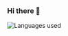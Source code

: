 ### Hi there 👋

<!--
**anirbanbasu/anirbanbasu** is a ✨ _special_ ✨ repository because its `README.md` (this file) appears on your GitHub profile.

Here are some ideas to get you started:
-->
<!--
- 🔭 I’m currently working on ...
- 🌱 I’m currently learning ...
- 👯 I’m looking to collaborate on ...
- 🤔 I’m looking for help with ...
- 💬 Ask me about ...
- 📫 How to reach me: [LinkedIn](https://www.linkedin.com/in/anirbanbasu/).
- 😄 Pronouns: he/him
- ⚡ Fun fact: ...
-->
<!--
![GitHub statistics](https://github-readme-stats.vercel.app/api?username=anirbanbasu&count_private=true&show_icons=true?&include_all_commits=true&show_owner=true)
![GitHub Streak](https://github-readme-streak-stats.herokuapp.com?user=anirbanbasu&theme=nord&hide_border=true&date_format=M%20j%5B%2C%20Y%5D&mode=weekly)

-->

![Languages used](https://github-readme-stats.vercel.app/api/top-langs?username=anirbanbasu&show_icons=true&locale=en&layout=compact)


